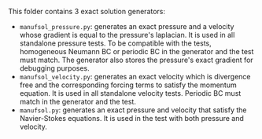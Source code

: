 This folder contains 3 exact solution generators:
- `manufsol_pressure.py`: generates an exact pressure and a velocity whose gradient is equal to the pressure's laplacian. It is used in all standalone pressure tests. To be compatible with the tests, homogeneous Neumann BC or periodic BC in the generator and the test must match. The generator also stores the pressure's exact gradient for debugging purposes.
- `manufsol_velocity.py`: generates an exact velocity which is divergence free and the corresponding forcing terms to satisfy the momentum equation. It is used in all standalone velocity tests. Periodic BC must match in the generator and the test.
- `manufsol.py`: generates an exact pressure and velocity that satisfy the Navier-Stokes equations. It is used in the test with both pressure and velocity.